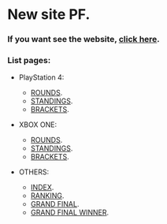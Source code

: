 # New site PF.

### If you want see the website, [click here](https://geraldogonzalez.github.io/new-site-pf/code/index.html).

### List pages:

* PlayStation 4:
  * [ROUNDS](https://geraldogonzalez.github.io/new-site-pf/code/ps4-rounds.html).
  * [STANDINGS](https://geraldogonzalez.github.io/new-site-pf/code/ps4-standings.html).
  * [BRACKETS](https://geraldogonzalez.github.io/new-site-pf/code/ps4-brackets.html).
  
* XBOX ONE:
  * [ROUNDS](https://geraldogonzalez.github.io/new-site-pf/code/xbox-rounds.html).
  * [STANDINGS](https://geraldogonzalez.github.io/new-site-pf/code/xbox-standings.html).
  * [BRACKETS](https://geraldogonzalez.github.io/new-site-pf/code/xbox-brackets.html).
  
* OTHERS:
  * [INDEX](https://geraldogonzalez.github.io/new-site-pf/code/index.html).
  * [RANKING](https://geraldogonzalez.github.io/new-site-pf/code/ranks.html).
  * [GRAND FINAL](https://geraldogonzalez.github.io/new-site-pf/code/grand-final.html).
  * [GRAND FINAL WINNER](https://geraldogonzalez.github.io/new-site-pf/code/grand-final-winner.html).
